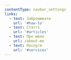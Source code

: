 ```yaml
---
contentType: navbar_settings
links:
  - text: Забронювати
    url: '#how-to'
  - text: Статті
    url: '#articles'
  - text: Про мене
    url: /about-me
  - text: Послуги
    url: '#services'
---
```

